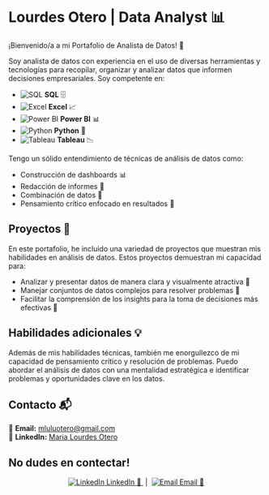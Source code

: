 # Lourdes Otero | Data Analyst 📊

¡Bienvenido/a a mi Portafolio de Analista de Datos! 🎉

Soy analista de datos con experiencia en el uso de diversas herramientas y tecnologías para recopilar, organizar y analizar datos que informen decisiones empresariales. Soy competente en:

- ![SQL](https://img.shields.io/badge/-SQL-lightgrey?logo=sqlite) **SQL** 🗄️
- ![Excel](https://img.shields.io/badge/-Excel-green?logo=microsoft-excel&logoColor=white) **Excel** 📈
- ![Power BI](https://img.shields.io/badge/-PowerBI-yellow?logo=power-bi) **Power BI** 📊
- ![Python](https://img.shields.io/badge/-Python-blue?logo=python) **Python** 🐍
- ![Tableau](https://img.shields.io/badge/-Tableau-lightblue?logo=tableau) **Tableau** 📉

Tengo un sólido entendimiento de técnicas de análisis de datos como:

- Construcción de dashboards 📊
- Redacción de informes 📝
- Combinación de datos 🔄
- Pensamiento crítico enfocado en resultados 🎯

## Proyectos 🚀

En este portafolio, he incluido una variedad de proyectos que muestran mis habilidades en análisis de datos. Estos proyectos demuestran mi capacidad para:

- Analizar y presentar datos de manera clara y visualmente atractiva 🌟
- Manejar conjuntos de datos complejos para resolver problemas 🧩
- Facilitar la comprensión de los insights para la toma de decisiones más efectivas 🤝

## Habilidades adicionales 💡

Además de mis habilidades técnicas, también me enorgullezco de mi capacidad de pensamiento crítico y resolución de problemas. Puedo abordar el análisis de datos con una mentalidad estratégica e identificar problemas y oportunidades clave en los datos.

## Contacto 📬

📧 **Email:** [mluluotero@gmail.com](mailto:mluluotero@gmail.com)  
🔗 **LinkedIn:** [Maria Lourdes Otero](https://www.linkedin.com/in/maria-lourdes-otero/)

No dudes en contectar!
---

<p align="center">
    <a href="https://www.linkedin.com/in/lourdesotero">
        <img alt="LinkedIn" src="https://img.shields.io/badge/-LinkedIn-blue?logo=linkedin"> LinkedIn 🔗
    </a>
    &nbsp;|&nbsp;
    <a href="mailto:lourdes.otero@example.com">
        <img alt="Email" src="https://img.shields.io/badge/-Email-red?logo=gmail&logoColor=white"> Email 📧
    </a>
</p>
